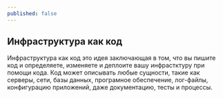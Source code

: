 ```yaml
---
published: false
---
```

## Инфраструктура как код

Инфраструктура как код это идея заключающая в том, что вы пишите код и определяете, изменяете и деплоите вашу инфрастктуру при помощи кода. Код может описывать любые сущности, такие как серверы, сети, базы данных, програмное обеспечение, лог-файлы, конфигурацию приложений, даже документацию, тесты и процессы.

##
